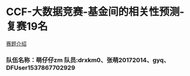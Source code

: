 # CCF-大数据竞赛-基金间的相关性预测-复赛19名
<a href = "https://www.datafountain.cn/competitions/312/details/data-evaluation">赛题介绍</a>
### 队伍名称：萌仔仔zm    队员:drxkm0、张萌20172014、gyq、DFUser1537867702929
 
